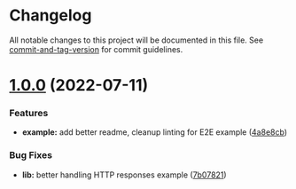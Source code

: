 # Changelog

All notable changes to this project will be documented in this file. See [commit-and-tag-version](https://github.com/absolute-version/commit-and-tag-version) for commit guidelines.

<a name="1.0.0"></a>
# [1.0.0](https://www.npmjs.com/package/@rubemfsv/clean-react-app/v/1.0.0) (2022-07-11)

### Features

* **example:** add better readme, cleanup linting for E2E example ([4a8e8cb](https://github.com/pact-foundation/pact-js/commit/4a8e8cb))

### Bug Fixes

* **lib:** better handling HTTP responses example ([7b07821](https://github.com/pact-foundation/pact-js/commit/7b07821))

